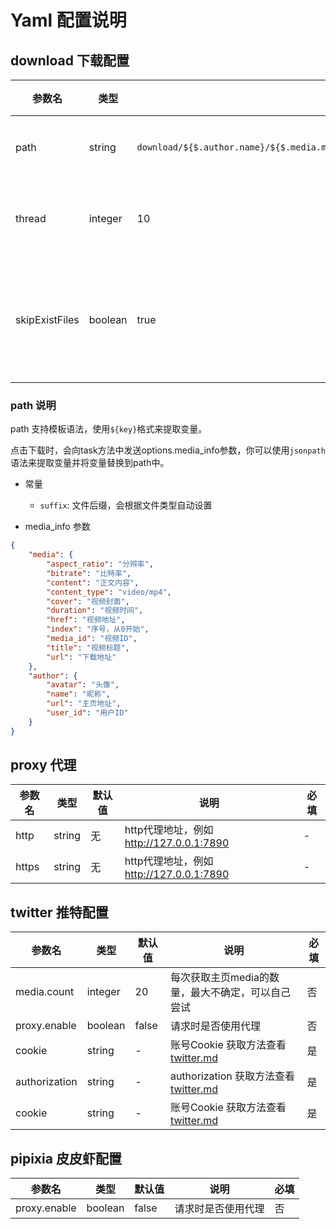 # Yaml 配置说明

## download 下载配置

| 参数名    | 类型      | 默认值                                                                                         | 说明       | 必填 |
|--------|---------|---------------------------------------------------------------------------------------------|----------|----|
| path  | string  | `download/${$.author.name}/${$.media.media_id}/${$.media.title}_${$.media.index}.${suffix}` | 下载路径     | 是  |
| thread | integer | 10                                                                                          | 下载线程数    | 是  |
| skipExistFiles | boolean | true                                                                                        | 跳过已存在的文件 | 是  |

### path 说明

path 支持模板语法，使用`${key}`格式来提取变量。

点击下载时，会向task方法中发送options.media_info参数，你可以使用`jsonpath`语法来提取变量并将变量替换到path中。

- 常量
  - `suffix`: 文件后缀，会根据文件类型自动设置


- media_info 参数
```json
{
    "media": {
        "aspect_ratio": "分辨率",
        "bitrate": "比特率",
        "content": "正文内容",
        "content_type": "video/mp4",
        "cover": "视频封面",
        "duration": "视频时间",
        "href": "视频地址",
        "index": "序号，从0开始",
        "media_id": "视频ID",
        "title": "视频标题",
        "url": "下载地址"
    },
    "author": {
        "avatar": "头像",
        "name": "昵称",
        "url": "主页地址",
        "user_id": "用户ID"
    }
}
```






## proxy 代理

| 参数名    | 类型     | 默认值 | 说明                                | 必填 |
|--------|--------|------|-----------------------------------|---|
| http  | string | 无 | http代理地址，例如 http://127.0.0.1:7890 | -  |
| https | string | 无 | http代理地址，例如 http://127.0.0.1:7890 | -  |

## twitter 推特配置

| 参数名          | 类型      | 默认值   | 说明                                         | 必填 |
|--------------|---------|-------|--------------------------------------------|----|
| media.count  | integer | 20    | 每次获取主页media的数量，最大不确定，可以自己尝试                | 否  |
| proxy.enable | boolean | false | 请求时是否使用代理                                  | 否  |
| cookie | string  | -     | 账号Cookie  获取方法查看[twitter.md](/wiki/twitter.md)     | 是  |
| authorization | string  | -     | authorization 获取方法查看[twitter.md](/wiki/twitter.md) | 是  |
| cookie | string  | -     | 账号Cookie 获取方法查看[twitter.md](/wiki/twitter.md) | 是  |

## pipixia 皮皮虾配置

| 参数名          | 类型      | 默认值   | 说明                                         | 必填 |
|--------------|---------|-------|--------------------------------------------|----|
| proxy.enable | boolean | false | 请求时是否使用代理                                  | 否  |

